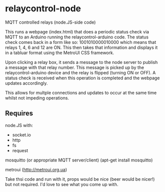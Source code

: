 relaycontrol-node
====================

MQTT controlled relays (node.JS-side code)

This runs a webpage (index.html) that does a periodic status check via MQTT to an Arduino running the relaycontrol-arduino code. The status check comes back in a form like so: 1001010000010000 which means that relays 1, 4, 6 and 12 are ON. This then takes that information and displays it in a tabluar format using the MetroUI CSS framework.

Upon clicking a relay box, it sends a message to the node server to publish a message with that relay number. This message is picked up by the relaycontrol-arduino device and the relay is flipped (turning ON or OFF). A status check is received when this operation is completed and the webpage updates accordingly.

This allows for multple connections and updates to occur at the same time whilst not impeding operations.


Requires
--------
node.JS with:
- socket.io
- http
- fs
- request

mosquitto (or appropriate MQTT server/client) (apt-get install mosquitto)

metroui (http://metroui.org.ua)


Take thsi code and run with it, props would be nice (beer would be nicer!) but not required. I'd love to see what you come up with.